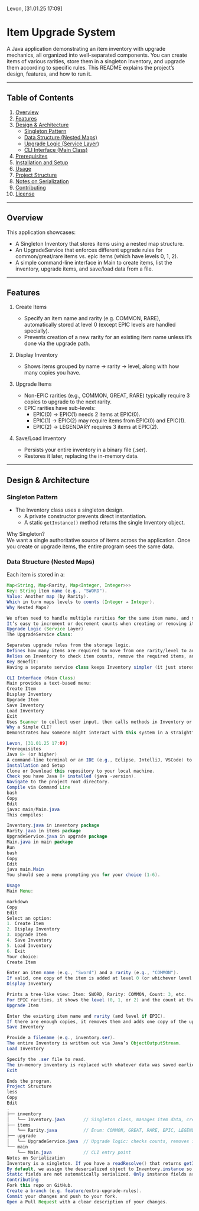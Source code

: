 Levon, [31.01.25 17:09]
# Item Upgrade System

A Java application demonstrating an item inventory with upgrade mechanics, all organized into well-separated components. You can create items of various rarities, store them in a singleton Inventory, and upgrade them according to specific rules. This README explains the project’s design, features, and how to run it.

---

## Table of Contents

1. [Overview](#overview)
2. [Features](#features)
3. [Design & Architecture](#design--architecture)
   - [Singleton Pattern](#singleton-pattern)
   - [Data Structure (Nested Maps)](#data-structure-nested-maps)
   - [Upgrade Logic (Service Layer)](#upgrade-logic-service-layer)
   - [CLI Interface (Main Class)](#cli-interface-main-class)
4. [Prerequisites](#prerequisites)
5. [Installation and Setup](#installation-and-setup)
6. [Usage](#usage)
7. [Project Structure](#project-structure)
8. [Notes on Serialization](#notes-on-serialization)
9. [Contributing](#contributing)
10. [License](#license)

---

## Overview

This application showcases:
- A Singleton Inventory that stores items using a nested map structure.
- An UpgradeService that enforces different upgrade rules for common/great/rare items vs. epic items (which have levels 0, 1, 2).
- A simple command-line interface in Main to create items, list the inventory, upgrade items, and save/load data from a file.

---

## Features

1. Create Items  
   - Specify an item name and rarity (e.g. COMMON, RARE), automatically stored at level 0 (except EPIC levels are handled specially).
   - Prevents creation of a new rarity for an existing item name unless it’s done via the upgrade path.

2. Display Inventory  
   - Shows items grouped by name → rarity → level, along with how many copies you have.

3. Upgrade Items  
   - Non-EPIC rarities (e.g., COMMON, GREAT, RARE) typically require 3 copies to upgrade to the next rarity.  
   - EPIC rarities have sub-levels:
     - EPIC(0) → EPIC(1) needs 2 items at EPIC(0).  
     - EPIC(1) → EPIC(2) may require items from EPIC(0) and EPIC(1).  
     - EPIC(2) → LEGENDARY requires 3 items at EPIC(2).  

4. Save/Load Inventory  
   - Persists your entire inventory in a binary file (.ser).  
   - Restores it later, replacing the in-memory data.

---

## Design & Architecture

### Singleton Pattern

- The Inventory class uses a singleton design.  
  - A private constructor prevents direct instantiation.  
  - A static `getInstance()` method returns the single Inventory object.  

Why Singleton?  
We want a single authoritative source of items across the application. Once you create or upgrade items, the entire program sees the same data.

### Data Structure (Nested Maps)

Each item is stored in a:
```java
Map<String, Map<Rarity, Map<Integer, Integer>>>
Key: String item name (e.g., "SWORD").
Value: Another map (by Rarity).
Which in turn maps levels to counts (Integer → Integer).
Why Nested Maps?

We often need to handle multiple rarities for the same item name, and multiple levels (especially for EPIC) with different counts.
It’s easy to increment or decrement counts when creating or removing items.
Upgrade Logic (Service Layer)
The UpgradeService class:

Separates upgrade rules from the storage logic.
Defines how many items are required to move from one rarity/level to another.
Relies on Inventory to check item counts, remove the required items, and add the new upgraded item.
Key Benefit:
Having a separate service class keeps Inventory simpler (it just stores data) and places game logic (upgrade requirements) in a dedicated module.

CLI Interface (Main Class)
Main provides a text-based menu:
Create Item
Display Inventory
Upgrade Item
Save Inventory
Load Inventory
Exit
Uses Scanner to collect user input, then calls methods in Inventory or UpgradeService.
Why a Simple CLI?
Demonstrates how someone might interact with this system in a straightforward way. In a larger project, the same logic could be connected to a GUI or a web service.

Levon, [31.01.25 17:09]
Prerequisites
Java 8+ (or higher)
A command-line terminal or an IDE (e.g., Eclipse, IntelliJ, VSCode) to run the application.
Installation and Setup
Clone or Download this repository to your local machine.
Check you have Java 8+ installed (java -version).
Navigate to the project root directory.
Compile via Command Line
bash
Copy
Edit
javac main/Main.java
This compiles:

Inventory.java in inventory package
Rarity.java in items package
UpgradeService.java in upgrade package
Main.java in main package
Run
bash
Copy
Edit
java main.Main
You should see a menu prompting you for your choice (1-6).

Usage
Main Menu:

markdown
Copy
Edit
Select an option:
1. Create Item
2. Display Inventory
3. Upgrade Item
4. Save Inventory
5. Load Inventory
6. Exit
Your choice:
Create Item

Enter an item name (e.g., "Sword") and a rarity (e.g., "COMMON").
If valid, one copy of the item is added at level 0 (or whichever level is appropriate).
Display Inventory

Prints a tree-like view: Item: SWORD, Rarity: COMMON, Count: 3, etc.
For EPIC rarities, it shows the level (0, 1, or 2) and the count at that level.
Upgrade Item

Enter the existing item name and rarity (and level if EPIC).
If there are enough copies, it removes them and adds one copy of the upgraded rarity/level.
Save Inventory

Provide a filename (e.g., inventory.ser).
The entire Inventory is written out via Java’s ObjectOutputStream.
Load Inventory

Specify the .ser file to read.
The in-memory inventory is replaced with whatever data was saved earlier.
Exit

Ends the program.
Project Structure
less
Copy
Edit
.
├── inventory
│   └── Inventory.java       // Singleton class, manages item data, create/remove methods
├── items
│   └── Rarity.java          // Enum: COMMON, GREAT, RARE, EPIC, LEGENDARY
├── upgrade
│   └── UpgradeService.java  // Upgrade logic: checks counts, removes items, adds upgraded version
└── main
    └── Main.java            // CLI entry point
Notes on Serialization
Inventory is a singleton. If you have a readResolve() that returns getInstance(), you might end up discarding the newly loaded data.
By default, we assign the deserialized object to Inventory.instance so that the loaded data takes effect.
Static fields are not automatically serialized. Only instance fields are stored when writing out the object.
Contributing
Fork this repo on GitHub.
Create a branch (e.g. feature/extra-upgrade-rules).
Commit your changes and push to your fork.
Open a Pull Request with a clear description of your changes.
